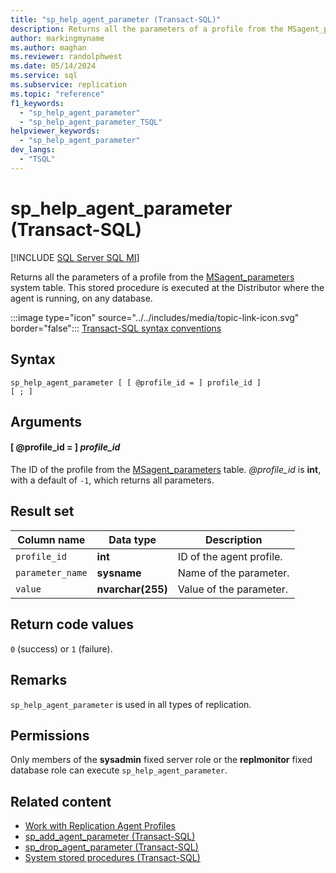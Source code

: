 ```yaml
---
title: "sp_help_agent_parameter (Transact-SQL)"
description: Returns all the parameters of a profile from the MSagent_parameters system table.
author: markingmyname
ms.author: maghan
ms.reviewer: randolphwest
ms.date: 05/14/2024
ms.service: sql
ms.subservice: replication
ms.topic: "reference"
f1_keywords:
  - "sp_help_agent_parameter"
  - "sp_help_agent_parameter_TSQL"
helpviewer_keywords:
  - "sp_help_agent_parameter"
dev_langs:
  - "TSQL"
---
```

# sp_help_agent_parameter (Transact-SQL)

[!INCLUDE [SQL Server SQL MI](../../includes/applies-to-version/sql-asdbmi.md)]

Returns all the parameters of a profile from the [MSagent_parameters](../system-tables/msagent-parameters-transact-sql.md) system table. This stored procedure is executed at the Distributor where the agent is running, on any database.

:::image type="icon" source="../../includes/media/topic-link-icon.svg" border="false"::: [Transact-SQL syntax conventions](../../t-sql/language-elements/transact-sql-syntax-conventions-transact-sql.md)

## Syntax

```syntaxsql
sp_help_agent_parameter [ [ @profile_id = ] profile_id ]
[ ; ]
```

## Arguments

#### [ @profile_id = ] *profile_id*

The ID of the profile from the [MSagent_parameters](../system-tables/msagent-parameters-transact-sql.md) table. *@profile_id* is **int**, with a default of `-1`, which returns all parameters.

## Result set

| Column name | Data type | Description |
| --- | --- | --- |
| `profile_id` | **int** | ID of the agent profile. |
| `parameter_name` | **sysname** | Name of the parameter. |
| `value` | **nvarchar(255)** | Value of the parameter. |

## Return code values

`0` (success) or `1` (failure).

## Remarks

`sp_help_agent_parameter` is used in all types of replication.

## Permissions

Only members of the **sysadmin** fixed server role or the **replmonitor** fixed database role can execute `sp_help_agent_parameter`.

## Related content

- [Work with Replication Agent Profiles](../replication/agents/work-with-replication-agent-profiles.md)
- [sp_add_agent_parameter (Transact-SQL)](sp-add-agent-parameter-transact-sql.md)
- [sp_drop_agent_parameter (Transact-SQL)](sp-drop-agent-parameter-transact-sql.md)
- [System stored procedures (Transact-SQL)](system-stored-procedures-transact-sql.md)
